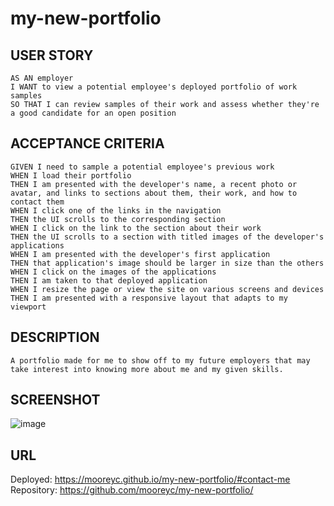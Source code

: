 # my-new-portfolio

## USER STORY
```
AS AN employer
I WANT to view a potential employee's deployed portfolio of work samples
SO THAT I can review samples of their work and assess whether they're a good candidate for an open position
```
## ACCEPTANCE CRITERIA
```
GIVEN I need to sample a potential employee's previous work
WHEN I load their portfolio
THEN I am presented with the developer's name, a recent photo or avatar, and links to sections about them, their work, and how to contact them
WHEN I click one of the links in the navigation
THEN the UI scrolls to the corresponding section
WHEN I click on the link to the section about their work
THEN the UI scrolls to a section with titled images of the developer's applications
WHEN I am presented with the developer's first application
THEN that application's image should be larger in size than the others
WHEN I click on the images of the applications
THEN I am taken to that deployed application
WHEN I resize the page or view the site on various screens and devices
THEN I am presented with a responsive layout that adapts to my viewport
```
## DESCRIPTION
```
A portfolio made for me to show off to my future employers that may take interest into knowing more about me and my given skills.
```
## SCREENSHOT
![image](https://user-images.githubusercontent.com/105884236/172984021-f67eb9ef-43da-471c-bada-10220329b2c1.png)
## URL
Deployed: https://mooreyc.github.io/my-new-portfolio/#contact-me Repository: https://github.com/mooreyc/my-new-portfolio/
